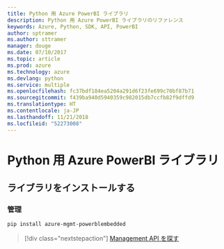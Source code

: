 ```yaml
---
title: Python 用 Azure PowerBI ライブラリ
description: Python 用 Azure PowerBI ライブラリのリファレンス
keywords: Azure, Python, SDK, API, PowerBI
author: sptramer
ms.author: sttramer
manager: douge
ms.date: 07/10/2017
ms.topic: article
ms.prod: azure
ms.technology: azure
ms.devlang: python
ms.service: multiple
ms.openlocfilehash: fc37bdf184ea5204a291d6f23fe699c70bf87b71
ms.sourcegitcommit: f439ba940d5940359c982015db7ccfb82f9dffd9
ms.translationtype: HT
ms.contentlocale: ja-JP
ms.lasthandoff: 11/21/2018
ms.locfileid: "52273008"
---
```

# <a name="azure-powerbi-libraries-for-python"></a>Python 用 Azure PowerBI ライブラリ

## <a name="install-the-libraries"></a>ライブラリをインストールする


### <a name="management"></a>管理

```bash
pip install azure-mgmt-powerblembedded
```
> [!div class="nextstepaction"]
> [Management API を探す](/python/api/overview/azure/powerbi/management)